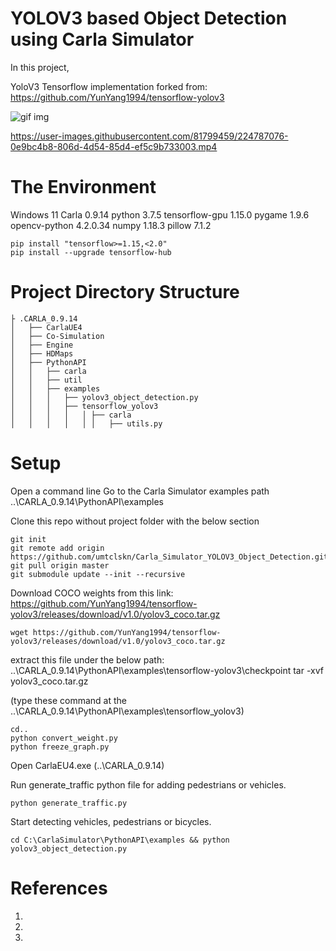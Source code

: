 # YOLOV3 based Object Detection using Carla Simulator

In this project,

YoloV3 Tensorflow implementation forked from: https://github.com/YunYang1994/tensorflow-yolov3 

![gif img](https://user-images.githubusercontent.com/81799459/224787052-b0d1ba36-252d-4dda-9f0a-ceb95feff586.png)




https://user-images.githubusercontent.com/81799459/224787076-0e9bc4b8-806d-4d54-85d4-ef5c9b733003.mp4




# The Environment

Windows 11 Carla 0.9.14 python 3.7.5 tensorflow-gpu 1.15.0 pygame 1.9.6 opencv-python 4.2.0.34 numpy 1.18.3 pillow 7.1.2

    pip install "tensorflow>=1.15,<2.0"
    pip install --upgrade tensorflow-hub


# Project Directory Structure

    ├ .CARLA_0.9.14
    │   ├── CarlaUE4
    │   ├── Co-Simulation
    │   ├── Engine
    │   ├── HDMaps
    │   ├── PythonAPI
    │   │   ├── carla
    │   │   ├── util
    │   │   ├── examples
    │   │   │ 	├── yolov3_object_detection.py
    │   │   │ 	├── tensorflow_yolov3  
    │   │   │ 	│   │ ├── carla
    │   │   │ 	│   │ │   ├── utils.py


# Setup

Open a command line Go to the Carla Simulator examples path ..\CARLA_0.9.14\PythonAPI\examples

Clone this repo without project folder with the below section

    git init
    git remote add origin https://github.com/umtclskn/Carla_Simulator_YOLOV3_Object_Detection.git
    git pull origin master
    git submodule update --init --recursive


Download COCO weights from this link: https://github.com/YunYang1994/tensorflow-yolov3/releases/download/v1.0/yolov3_coco.tar.gz

    wget https://github.com/YunYang1994/tensorflow-yolov3/releases/download/v1.0/yolov3_coco.tar.gz

extract this file under the below path: ..\CARLA_0.9.14\PythonAPI\examples\tensorflow-yolov3\checkpoint
    tar -xvf yolov3_coco.tar.gz

(type these command at the ..\CARLA_0.9.14\\PythonAPI\examples\tensorflow_yolov3)

    cd..
    python convert_weight.py
    python freeze_graph.py


Open CarlaEU4.exe (..\CARLA_0.9.14)

Run generate_traffic python file for adding pedestrians or vehicles.

    python generate_traffic.py 


Start detecting vehicles, pedestrians or bicycles.

    cd C:\CarlaSimulator\PythonAPI\examples && python yolov3_object_detection.py



# References
1. 
2.
3.



